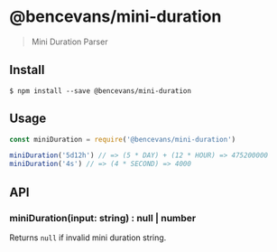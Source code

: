 # @bencevans/mini-duration

> Mini Duration Parser

## Install

    $ npm install --save @bencevans/mini-duration

## Usage

```js
const miniDuration = require('@bencevans/mini-duration')

miniDuration('5d12h') // => (5 * DAY) + (12 * HOUR) => 475200000
miniDuration('4s') // => (4 * SECOND) => 4000
```

## API

### miniDuration(input: string) : null | number

Returns `null` if invalid mini duration string.
